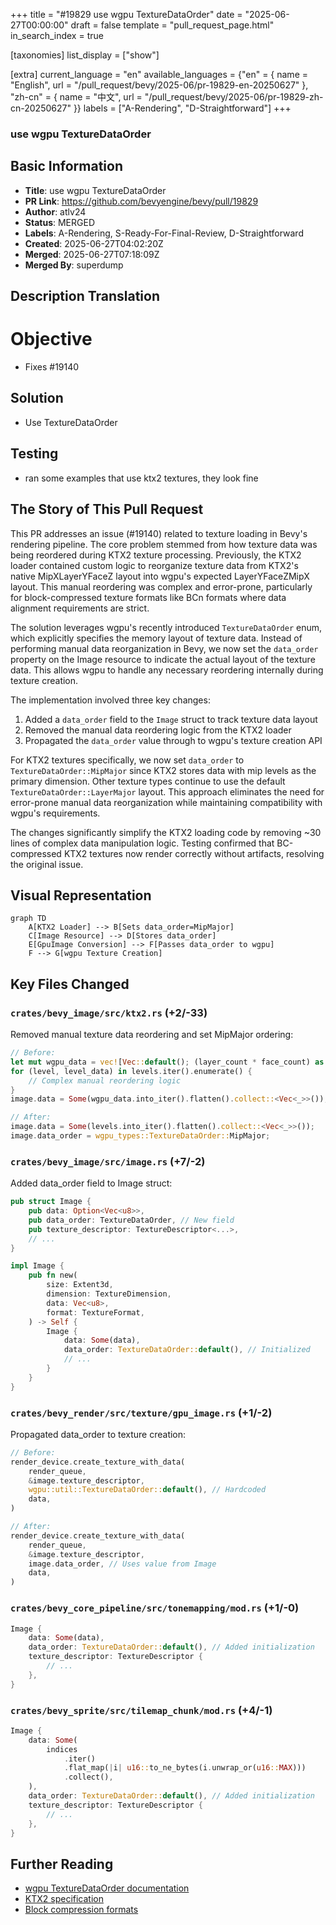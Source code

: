 +++
title = "#19829 use wgpu TextureDataOrder"
date = "2025-06-27T00:00:00"
draft = false
template = "pull_request_page.html"
in_search_index = true

[taxonomies]
list_display = ["show"]

[extra]
current_language = "en"
available_languages = {"en" = { name = "English", url = "/pull_request/bevy/2025-06/pr-19829-en-20250627" }, "zh-cn" = { name = "中文", url = "/pull_request/bevy/2025-06/pr-19829-zh-cn-20250627" }}
labels = ["A-Rendering", "D-Straightforward"]
+++

### use wgpu TextureDataOrder

## Basic Information
- **Title**: use wgpu TextureDataOrder
- **PR Link**: https://github.com/bevyengine/bevy/pull/19829
- **Author**: atlv24
- **Status**: MERGED
- **Labels**: A-Rendering, S-Ready-For-Final-Review, D-Straightforward
- **Created**: 2025-06-27T04:02:20Z
- **Merged**: 2025-06-27T07:18:09Z
- **Merged By**: superdump

## Description Translation
# Objective

- Fixes #19140

## Solution

- Use TextureDataOrder

## Testing

- ran some examples that use ktx2 textures, they look fine

## The Story of This Pull Request

This PR addresses an issue (#19140) related to texture loading in Bevy's rendering pipeline. The core problem stemmed from how texture data was being reordered during KTX2 texture processing. Previously, the KTX2 loader contained custom logic to reorganize texture data from KTX2's native MipXLayerYFaceZ layout into wgpu's expected LayerYFaceZMipX layout. This manual reordering was complex and error-prone, particularly for block-compressed texture formats like BCn formats where data alignment requirements are strict.

The solution leverages wgpu's recently introduced `TextureDataOrder` enum, which explicitly specifies the memory layout of texture data. Instead of performing manual data reorganization in Bevy, we now set the `data_order` property on the Image resource to indicate the actual layout of the texture data. This allows wgpu to handle any necessary reordering internally during texture creation.

The implementation involved three key changes:
1. Added a `data_order` field to the `Image` struct to track texture data layout
2. Removed the manual data reordering logic from the KTX2 loader
3. Propagated the `data_order` value through to wgpu's texture creation API

For KTX2 textures specifically, we now set `data_order` to `TextureDataOrder::MipMajor` since KTX2 stores data with mip levels as the primary dimension. Other texture types continue to use the default `TextureDataOrder::LayerMajor` layout. This approach eliminates the need for error-prone manual data reorganization while maintaining compatibility with wgpu's requirements.

The changes significantly simplify the KTX2 loading code by removing ~30 lines of complex data manipulation logic. Testing confirmed that BC-compressed KTX2 textures now render correctly without artifacts, resolving the original issue.

## Visual Representation

```mermaid
graph TD
    A[KTX2 Loader] --> B[Sets data_order=MipMajor]
    C[Image Resource] --> D[Stores data_order]
    E[GpuImage Conversion] --> F[Passes data_order to wgpu]
    F --> G[wgpu Texture Creation]
```

## Key Files Changed

### `crates/bevy_image/src/ktx2.rs` (+2/-33)
Removed manual texture data reordering and set MipMajor ordering:
```rust
// Before:
let mut wgpu_data = vec![Vec::default(); (layer_count * face_count) as usize];
for (level, level_data) in levels.iter().enumerate() {
    // Complex manual reordering logic
}
image.data = Some(wgpu_data.into_iter().flatten().collect::<Vec<_>>());

// After:
image.data = Some(levels.into_iter().flatten().collect::<Vec<_>>());
image.data_order = wgpu_types::TextureDataOrder::MipMajor;
```

### `crates/bevy_image/src/image.rs` (+7/-2)
Added data_order field to Image struct:
```rust
pub struct Image {
    pub data: Option<Vec<u8>>,
    pub data_order: TextureDataOrder, // New field
    pub texture_descriptor: TextureDescriptor<...>,
    // ...
}

impl Image {
    pub fn new(
        size: Extent3d,
        dimension: TextureDimension,
        data: Vec<u8>,
        format: TextureFormat,
    ) -> Self {
        Image {
            data: Some(data),
            data_order: TextureDataOrder::default(), // Initialized
            // ...
        }
    }
}
```

### `crates/bevy_render/src/texture/gpu_image.rs` (+1/-2)
Propagated data_order to texture creation:
```rust
// Before:
render_device.create_texture_with_data(
    render_queue,
    &image.texture_descriptor,
    wgpu::util::TextureDataOrder::default(), // Hardcoded
    data,
)

// After:
render_device.create_texture_with_data(
    render_queue,
    &image.texture_descriptor,
    image.data_order, // Uses value from Image
    data,
)
```

### `crates/bevy_core_pipeline/src/tonemapping/mod.rs` (+1/-0)
```rust
Image {
    data: Some(data),
    data_order: TextureDataOrder::default(), // Added initialization
    texture_descriptor: TextureDescriptor {
        // ...
    },
}
```

### `crates/bevy_sprite/src/tilemap_chunk/mod.rs` (+4/-1)
```rust
Image {
    data: Some(
        indices
            .iter()
            .flat_map(|i| u16::to_ne_bytes(i.unwrap_or(u16::MAX)))
            .collect(),
    ),
    data_order: TextureDataOrder::default(), // Added initialization
    texture_descriptor: TextureDescriptor {
        // ...
    },
}
```

## Further Reading
- [wgpu TextureDataOrder documentation](https://docs.rs/wgpu/latest/wgpu/util/enum.TextureDataOrder.html)
- [KTX2 specification](https://github.khronos.org/KTX-Specification/)
- [Block compression formats](https://learn.microsoft.com/en-us/windows/win32/direct3d11/texture-block-compression-in-direct3d-11)
